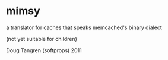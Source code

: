 # mimsy

a translator for caches that speaks memcached's binary dialect

(not yet suitable for children)

Doug Tangren (softprops) 2011 


